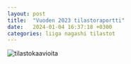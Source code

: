 ```yaml
---
layout: post
title:  "Vuoden 2023 tilastoraportti"
date:   2024-01-04 16:37:18 +0300
categories: liiga nagashi tilastot
---
```

![tilastokaavioita](https://cdn.discordapp.com/attachments/1053739821186682981/1189280892439494666/nagashi_2023.png)
